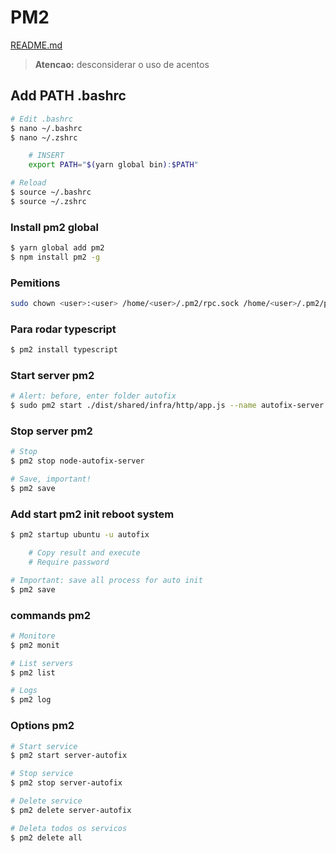 # PM2

[README.md](../README.md)

> **Atencao:** desconsiderar o uso de acentos

## Add PATH .bashrc

```bash
# Edit .bashrc
$ nano ~/.bashrc
$ nano ~/.zshrc

    # INSERT
    export PATH="$(yarn global bin):$PATH"

# Reload
$ source ~/.bashrc
$ source ~/.zshrc
```

### Install pm2 global

```bash
$ yarn global add pm2
$ npm install pm2 -g
```

### Pemitions

```bash
sudo chown <user>:<user> /home/<user>/.pm2/rpc.sock /home/<user>/.pm2/pub.sock
```

### Para rodar typescript

```bash
$ pm2 install typescript
```

### Start server pm2

```bash
# Alert: before, enter folder autofix
$ sudo pm2 start ./dist/shared/infra/http/app.js --name autofix-server
```

### Stop server pm2

```bash
# Stop
$ pm2 stop node-autofix-server

# Save, important!
$ pm2 save
```

### Add start pm2 init reboot system

```bash
$ pm2 startup ubuntu -u autofix

    # Copy result and execute
    # Require password

# Important: save all process for auto init
$ pm2 save
```

### commands pm2

```bash
# Monitore
$ pm2 monit

# List servers
$ pm2 list

# Logs
$ pm2 log
```

### Options pm2

```bash
# Start service
$ pm2 start server-autofix

# Stop service
$ pm2 stop server-autofix

# Delete service
$ pm2 delete server-autofix

# Deleta todos os servicos
$ pm2 delete all
```
